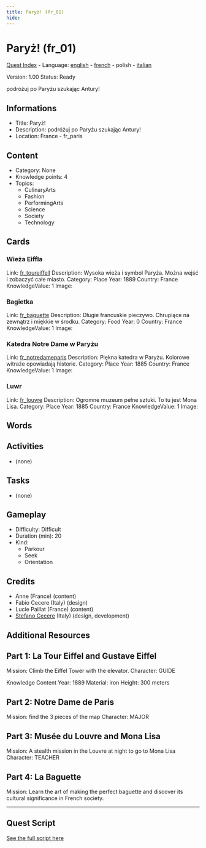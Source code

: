 ```yaml
---
title: Paryż! (fr_01)
hide:
---
```


# Paryż! (fr_01)
[Quest Index](./index.pl.md) - Language: [english](./fr_01.md) - [french](./fr_01.fr.md) - polish - [italian](./fr_01.it.md)

Version: 1.00
Status: Ready

podróżuj po Paryżu szukając Antury!

## Informations

- Title: Paryż!
- Description: podróżuj po Paryżu szukając Antury!
- Location: France - fr_paris
## Content
- Category: None
- Knowledge points: 4
- Topics:
  - CulinaryArts
  - Fashion
  - PerformingArts
  - Science
  - Society
  - Technology

## Cards
### Wieża Eiffla
Link: [fr_toureiffell](../cards/index.md#fr_toureiffell)
Description: Wysoka wieża i symbol Paryża. Można wejść i zobaczyć całe miasto.
Category: Place
Year: 1889
Country: France
KnowledgeValue: 1
Image: 

### Bagietka
Link: [fr_baguette](../cards/index.md#fr_baguette)
Description: Długie francuskie pieczywo. Chrupiące na zewnątrz i miękkie w środku.
Category: Food
Year: 0
Country: France
KnowledgeValue: 1
Image: 

### Katedra Notre Dame w Paryżu
Link: [fr_notredameparis](../cards/index.md#fr_notredameparis)
Description: Piękna katedra w Paryżu. Kolorowe witraże opowiadają historie.
Category: Place
Year: 1885
Country: France
KnowledgeValue: 1
Image: 

### Luwr
Link: [fr_louvre](../cards/index.md#fr_louvre)
Description: Ogromne muzeum pełne sztuki. To tu jest Mona Lisa.
Category: Place
Year: 1885
Country: France
KnowledgeValue: 1
Image: 

## Words
## Activities
- (none)

## Tasks
- (none)
## Gameplay
- Difficulty: Difficult
- Duration (min): 20
- Kind:
  - Parkour
  - Seek
  - Orientation
## Credits
- Anne (France) (content)
- Fabio Cecere (Italy) (design)
- Lucie Paillat (France) (content)
- [Stefano Cecere](https://stefanocecere.com) (Italy) (design, development)

## Additional Resources


## Part 1: La Tour Eiffel and Gustave Eiffel
Mission: Climb the Eiffel Tower with the elevator.
Character: GUIDE

Knowledge Content
Year: 1889
Material: iron
Height: 300 meters

## Part 2: Notre Dame de Paris
Mission: find the 3 pieces of the map
Character: MAJOR

## Part 3: Musée du Louvre and Mona Lisa
Mission: A stealth mission in the Louvre at night to go to Mona Lisa
Character: TEACHER

## Part 4: La Baguette
Mission: Learn the art of making the perfect baguette and discover its cultural significance in French society.


---

## Quest Script

[See the full script here](./fr_01-script.pl.md)
